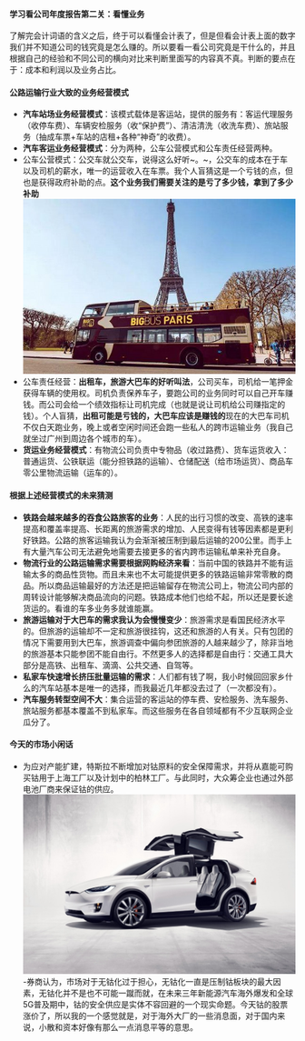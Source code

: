 #### 学习看公司年度报告第二关：看懂业务
了解完会计词语的含义之后，终于可以看懂会计表了，但是但看会计表上面的数字我们并不知道公司的钱究竟是怎么赚的。所以要看一看公司究竟是干什么的，并且根据自己的经验和不同公司的横向对比来判断里面写的内容真不真。判断的要点在于：成本和利润以及业务占比。

#### 公路运输行业大致的业务经营模式
- **汽车站场业务经营模式**：该模式载体是客运站，提供的服务有：客运代理服务（收停车费）、车辆安检服务（收“保护费”）、清洁清洗（收洗车费）、旅站服务（抽成车票+车站的店租+各种“神奇”的收费）。
- **汽车客运业务经营模式**：分为两种，公车公营模式和公车责任经营两种。
- 公车公营模式：公交车就公交车，说得这么好听~。~，公交车的成本在于车以及司机的薪水，唯一的运营收入在车票。我个人盲猜这是一个亏钱的点，但也是获得政府补助的点。**这个业务我们需要关注的是亏了多少钱，拿到了多少补助**
![travel_bus.jpg](https://github.com/QiIL/invest/blob/master/stuff/学习年度报告/travel_bus.jpg)
- 公车责任经营：**出租车，旅游大巴车的好听叫法**，公司买车，司机给一笔押金获得车辆的使用权。司机负责保养车子，要跑公司的业务同时可以自己开车赚钱。而公司会给一个绩效指标让司机完成（也就是说让司机给公司赚指定的钱）。个人盲猜，**出租可能是亏钱的，大巴车应该是赚钱的**现在的大巴车司机不仅白天跑业务，晚上或者空闲时间还会跑一些私人的跨市运输业务（我自己就坐过广州到周边各个城市的车）。
- **货运业务经营模式**：有物流公司负责中专物品（收过路费）、货车运货收入：普通运货、公铁联运（能分担铁路的运输）、仓储配送（给市场运货）、商品车零公里物流运输（运车的）。

#### 根据上述经营模式的未来猜测
- **铁路会越来越多的吞食公路旅客的业务**：人民的出行习惯的改变、高铁的速率提高和覆盖率提高、长距离的旅游需求的增加、人民变得有钱等因素都是更利好铁路。公路的旅客运输我认为会渐渐被压制到最后运输的200公里。而手上有大量汽车公司无法避免地需要去接更多的省内跨市运输私单来补充自身。
- **物流行业的公路运输需求需要根据网购经济来看**：当前中国的铁路并不能有运输太多的商品性货物。而且未来也不太可能提供更多的铁路运输非常零散的商品。所以商品运输最好的方法还是把运输留存在物流公司上，物流公司内部的周转设计能够解决商品流向的问题。铁路成本他们也给不起，所以还是要长途货运的。看谁的车多业务多就谁能赢。
- **旅游运输对于大巴车的需求我认为会慢慢变少**：旅游需求是看国民经济水平的。但旅游的运输却不一定和旅游很挂钩，这还和旅游的人有关。只有包团的情况下需要用到大巴车，旅游调查中偏向参团旅游的人越来越少了，除非当地的旅游基本只能参团不能自由行。不然更多人的选择都是自由行：交通工具大部分是高铁、出租车、滴滴、公共交通、自驾等。
- **私家车快速增长挤压批量运输的需求**：人们都有钱了啊，我小时候回回家乡什么的汽车站基本是唯一的选择，而我最近几年都没去过了（一次都没有）。
- **汽车服务转型空间不大**：集合运营的客运站的停车费、安检服务、洗车服务、旅站服务都基本覆盖不到私家车。而这些服务在各自领域都有不少互联网企业瓜分了。

#### 今天的市场小闲话
- 为应对产能扩建，特斯拉不断增加对钴原料的安全保障需求，并将从嘉能可购买钴用于上海工厂以及计划中的柏林工厂。与此同时，大众筹企业也通过外部电池厂商来保证钴的供应。
![model_x.jpg](https://github.com/QiIL/invest/blob/master/stuff/学习年度报告/model_x.jpg)
-券商认为，市场对于无钴化过于担心，无钴化一直是压制钴板块的最大因素，无钴化并不是也不可能一蹴而就，在未来三年新能源汽车海外爆发和全球5G普及期中，钴的安全供应是实体不容回避的一个现实命题。今天钴的股票涨价了，所以我的一个感觉就是，对于海外大厂的一些消息面，对于国内来说，小散和资本好像有那么一点消息平等的意思。

